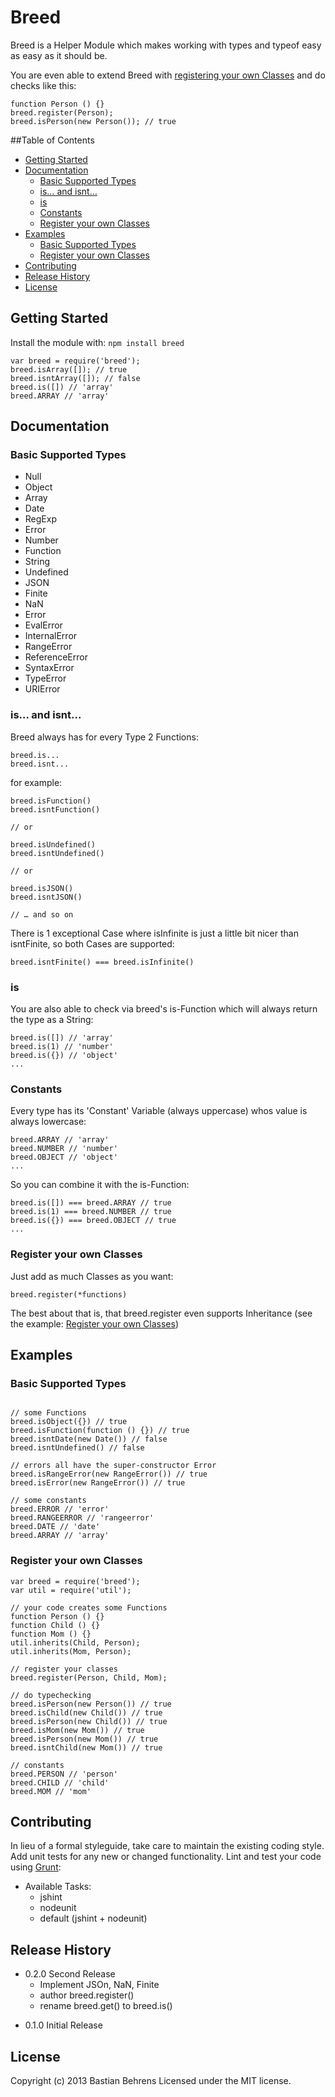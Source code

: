 # Breed

Breed is a Helper Module which makes working with types and typeof easy as easy as it should be.

You are even able to extend Breed with [registering your own Classes](#register-your-own-classes-1) and do checks like this:

```
function Person () {}
breed.register(Person);
breed.isPerson(new Person()); // true
```


##Table of Contents


- [Getting Started](#getting-started)
- [Documentation](#documentation)
  - [Basic Supported Types](#basic-supported-types)
  - [is… and isnt…](#is-and-isnt)
  - [is](#-is)
  - [Constants](#constants)
  - [Register your own Classes](#register-your-own-classes)
- [Examples](#examples)
  - [Basic Supported Types](#basic-supported-types)
  - [Register your own Classes](#register-your-own-classes)
- [Contributing](#contributing)
- [Release History](#release-history)
- [License](#license)


## Getting Started
Install the module with: `npm install breed`

```
var breed = require('breed');
breed.isArray([]); // true
breed.isntArray([]); // false
breed.is([]) // 'array'
breed.ARRAY // 'array'

```

## Documentation

### Basic Supported Types

* Null
* Object
* Array
* Date
* RegExp
* Error
* Number
* Function
* String
* Undefined
* JSON
* Finite
* NaN
* Error
* EvalError
* InternalError
* RangeError
* ReferenceError
* SyntaxError
* TypeError
* URIError

### is… and isnt...

Breed always has for every Type 2 Functions:

```
breed.is...
breed.isnt...
```

for example:

```
breed.isFunction()
breed.isntFunction()

// or

breed.isUndefined()
breed.isntUndefined()

// or

breed.isJSON()
breed.isntJSON()

// … and so on
```

There is 1 exceptional Case where isInfinite is just a little bit nicer than isntFinite, so both Cases are supported:

```
breed.isntFinite() === breed.isInfinite()
```

### is

You are also able to check via breed's is-Function which will always return the type as a String:

```
breed.is([]) // 'array'
breed.is(1) // 'number'
breed.is({}) // 'object'
...
```

### Constants

Every type has its 'Constant' Variable (always uppercase) whos value is always lowercase:

```
breed.ARRAY // 'array'
breed.NUMBER // 'number'
breed.OBJECT // 'object'
...
```

So you can combine it with the is-Function:

```
breed.is([]) === breed.ARRAY // true
breed.is(1) === breed.NUMBER // true
breed.is({}) === breed.OBJECT // true
...
```

### Register your own Classes

Just add as much Classes as you want:

```
breed.register(*functions)
```

The best about that is, that breed.register even supports Inheritance (see the example: [Register your own Classes](#register-your-own-classes-1))


## Examples

### Basic Supported Types
```

// some Functions
breed.isObject({}) // true
breed.isFunction(function () {}) // true
breed.isntDate(new Date()) // false
breed.isntUndefined() // false

// errors all have the super-constructor Error
breed.isRangeError(new RangeError()) // true
breed.isError(new RangeError()) // true

// some constants
breed.ERROR // 'error'
breed.RANGEERROR // 'rangeerror'
breed.DATE // 'date'
breed.ARRAY // 'array'
```

### Register your own Classes
```
var breed = require('breed');
var util = require('util');

// your code creates some Functions
function Person () {}
function Child () {}
function Mom () {}
util.inherits(Child, Person);
util.inherits(Mom, Person);

// register your classes
breed.register(Person, Child, Mom);

// do typechecking
breed.isPerson(new Person()) // true
breed.isChild(new Child()) // true
breed.isPerson(new Child()) // true
breed.isMom(new Mom()) // true
breed.isPerson(new Mom()) // true
breed.isntChild(new Mom()) // true

// constants
breed.PERSON // 'person'
breed.CHILD // 'child'
breed.MOM // 'mom'
```

## Contributing
In lieu of a formal styleguide, take care to maintain the existing coding style. Add unit tests for any new or changed functionality. Lint and test your code using [Grunt](http://gruntjs.com/):

- Available Tasks:
  - jshint
  - nodeunit
  - default (jshint + nodeunit)


## Release History

- 0.2.0 Second Release
   - Implement JSOn, NaN, Finite
   - author breed.register()
   - rename breed.get() to breed.is()


* 0.1.0 Initial Release

## License
Copyright (c) 2013 Bastian Behrens
Licensed under the MIT license.
